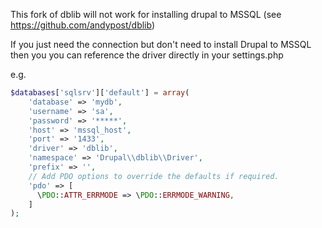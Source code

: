 This fork of dblib will not work for installing drupal to MSSQL (see https://github.com/andypost/dblib)

If you just need the connection but don't need to install Drupal to MSSQL then you you can reference the driver directly in your settings.php

e.g.

```php
$databases['sqlsrv']['default'] = array(
    'database' => 'mydb',
    'username' => 'sa',
    'password' => '*****',
    'host' => 'mssql_host',
    'port' => '1433',
    'driver' => 'dblib',
    'namespace' => 'Drupal\\dblib\\Driver',
    'prefix' => '',
    // Add PDO options to override the defaults if required.
    'pdo' => [
      \PDO::ATTR_ERRMODE => \PDO::ERRMODE_WARNING,
    ]
);
```
